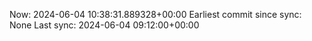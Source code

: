 Now: 2024-06-04 10:38:31.889328+00:00 Earliest commit since sync: None Last sync: 2024-06-04 09:12:00+00:00

